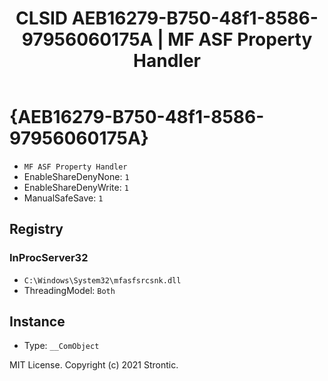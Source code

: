 ﻿---
title: "CLSID AEB16279-B750-48f1-8586-97956060175A | MF ASF Property Handler"
excerpt: What is COM-Object CLSID AEB16279-B750-48f1-8586-97956060175A?
---

# {AEB16279-B750-48f1-8586-97956060175A}

* `MF ASF Property Handler`
* EnableShareDenyNone: `1`
* EnableShareDenyWrite: `1`
* ManualSafeSave: `1`

## Registry


### InProcServer32

* `C:\Windows\System32\mfasfsrcsnk.dll`
* ThreadingModel: `Both`

## Instance

* Type: `__ComObject`

MIT License. Copyright (c) 2021 Strontic.


